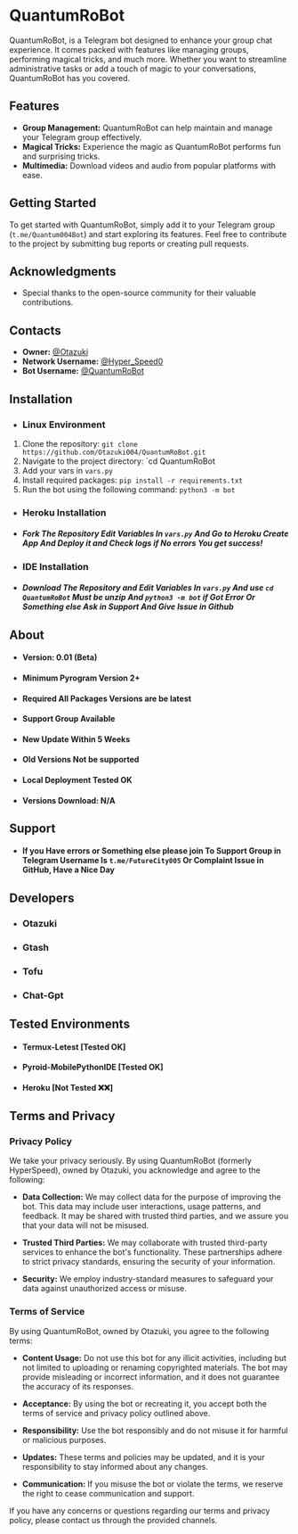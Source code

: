 # QuantumRoBot

QuantumRoBot, is a Telegram bot designed to enhance your group chat experience. It comes packed with features like managing groups, performing magical tricks, and much more. Whether you want to streamline administrative tasks or add a touch of magic to your conversations, QuantumRoBot has you covered.

## Features

- **Group Management:** QuantumRoBot can help maintain and manage your Telegram group effectively.
- **Magical Tricks:** Experience the magic as QuantumRoBot performs fun and surprising tricks.
- **Multimedia:** Download videos and audio from popular platforms with ease.

## Getting Started

To get started with QuantumRoBot, simply add it to your Telegram group (`t.me/Quantum004Bot`) and start exploring its features. Feel free to contribute to the project by submitting bug reports or creating pull requests.

## Acknowledgments

- Special thanks to the open-source community for their valuable contributions.

## Contacts

- **Owner:** [@Otazuki](https://t.me/Otazuki)
- **Network Username:** [@Hyper_Speed0](https://t.me/Hyper_Speed0)
- **Bot Username:** [@QuantumRoBot](https://t.me/Quantum004Bot)

## Installation

- ### Linux Environment
1. Clone the repository: `git clone https://github.com/Otazuki004/QuantumRoBot.git`
2. Navigate to the project directory: `cd QuantumRoBot
3. Add your vars in `vars.py`
5. Install required packages: `pip install -r requirements.txt`
6. Run the bot using the following command:
```python3 -m bot```

- ### Heroku Installation

- ##### Fork The Repository Edit Variables In `vars.py` And Go to Heroku Create App And Deploy it and Check logs if No errors You get success!

- ### IDE Installation

- ##### Download The Repository and Edit Variables In `vars.py` And use `cd QuantumRoBot` Must be unzip And `python3 -m bot` if Got Error Or Something else Ask in Support And Give Issue in Github

## About

- #### Version: 0.01 (Beta)
- #### Minimum Pyrogram Version 2+
- #### Required All Packages Versions are be latest
- #### Support Group Available
- #### New Update Within 5 Weeks
- #### Old Versions Not be supported
- #### Local Deployment Tested OK
- #### Versions Download: N/A

## Support

- #### If you Have errors or Something else please join To Support Group in Telegram Username Is `t.me/FutureCity005` Or Complaint Issue in GitHub, Have a Nice Day

## Developers

- ### Otazuki
- ### Gtash
- ### Tofu
- ### Chat-Gpt

## Tested Environments

- #### Termux-Letest [Tested OK]
- #### Pyroid-MobilePythonIDE [Tested OK]
- #### Heroku [Not Tested ❌❌]

## Terms and Privacy

### Privacy Policy

We take your privacy seriously. By using QuantumRoBot (formerly HyperSpeed), owned by Otazuki, you acknowledge and agree to the following:

- **Data Collection:** We may collect data for the purpose of improving the bot. This data may include user interactions, usage patterns, and feedback. It may be shared with trusted third parties, and we assure you that your data will not be misused.

- **Trusted Third Parties:** We may collaborate with trusted third-party services to enhance the bot's functionality. These partnerships adhere to strict privacy standards, ensuring the security of your information.

- **Security:** We employ industry-standard measures to safeguard your data against unauthorized access or misuse.

### Terms of Service

By using QuantumRoBot, owned by Otazuki, you agree to the following terms:

- **Content Usage:** Do not use this bot for any illicit activities, including but not limited to uploading or renaming copyrighted materials. The bot may provide misleading or incorrect information, and it does not guarantee the accuracy of its responses.

- **Acceptance:** By using the bot or recreating it, you accept both the terms of service and privacy policy outlined above.

- **Responsibility:** Use the bot responsibly and do not misuse it for harmful or malicious purposes.

- **Updates:** These terms and policies may be updated, and it is your responsibility to stay informed about any changes.

- **Communication:** If you misuse the bot or violate the terms, we reserve the right to cease communication and support.

If you have any concerns or questions regarding our terms and privacy policy, please contact us through the provided channels.
